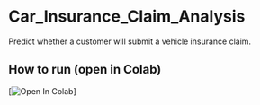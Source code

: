 # Car_Insurance_Claim_Analysis
Predict whether a customer will submit a vehicle insurance claim.

## How to run (open in Colab)
[![Open In Colab](https://colab.research.google.com/drive/1XUKzWUmhNNDe9KI1SNpI-Db1FL1zvfBn?usp=sharing)]
